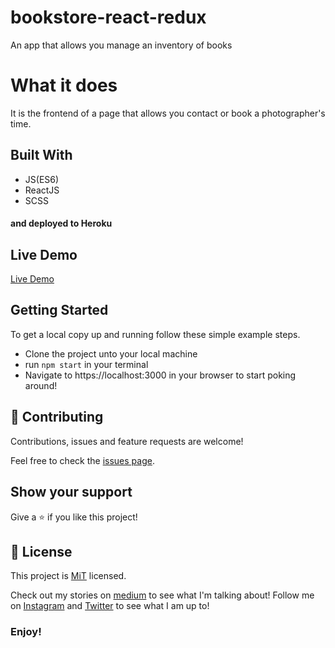 # bookstore-react-redux
An app that allows you manage an inventory of books

# What it does
It is the frontend of a page that allows you contact or book a photographer's time.

## Built With
- JS(ES6)
- ReactJS
- SCSS
#### and deployed to Heroku

## Live Demo

[Live Demo](https://peexoo-calendar.herokuapp.com)

## Getting Started

To get a local copy up and running follow these simple example steps.
- Clone the project unto your local machine
- run `npm start` in your terminal
- Navigate to https://localhost:3000 in your browser to start poking around!

## 🤝 Contributing

Contributions, issues and feature requests are welcome!

Feel free to check the [issues page](https://github.com/Oluwadamilareolusakin/bookstore-react-redux/issues).

## Show your support

Give a ⭐️ if you like this project!

## 📝 License

This project is [MiT](lic.url) licensed.


Check out my stories on [medium](https://medium.com/@oluwadamilareo_) to see what I'm talking about!
Follow me on [Instagram](https://instagram.com/oluwadamilare_olusakin) and [Twitter](https://twitter.com/oluwadamilareo_) to see what I am up to!
### Enjoy!
